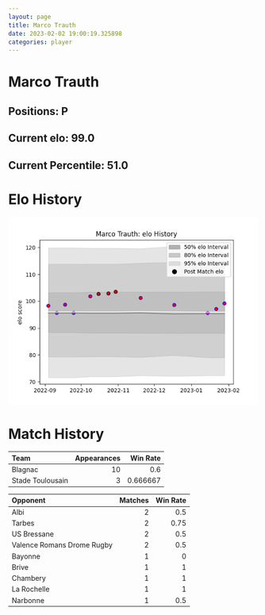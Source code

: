 ```yaml
---  
layout: page  
title: Marco Trauth  
date: 2023-02-02 19:00:19.325898  
categories: player  
---
```

# Marco Trauth

## Positions: P

## Current elo: 99.0

## Current Percentile: 51.0

# Elo History


![elo history](history_MarcoTrauth.png)
# Match History


| Team             |   Appearances |   Win Rate |
|:-----------------|--------------:|-----------:|
| Blagnac          |            10 |   0.6      |
| Stade Toulousain |             3 |   0.666667 |

| Opponent                   |   Matches |   Win Rate |
|:---------------------------|----------:|-----------:|
| Albi                       |         2 |       0.5  |
| Tarbes                     |         2 |       0.75 |
| US Bressane                |         2 |       0.5  |
| Valence Romans Drome Rugby |         2 |       0.5  |
| Bayonne                    |         1 |       0    |
| Brive                      |         1 |       1    |
| Chambery                   |         1 |       1    |
| La Rochelle                |         1 |       1    |
| Narbonne                   |         1 |       0.5  |